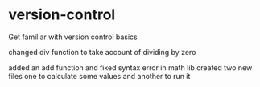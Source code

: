 # version-control
Get familiar with version control basics

changed div function to take account of dividing by zero

added an add function and fixed syntax  error in math lib created two new files one to calculate some values and another to run it 
